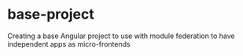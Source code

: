 # base-project

Creating a base Angular project to use with module federation to have independent apps as micro-frontends
